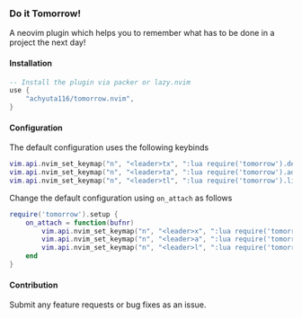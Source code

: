 ### Do it Tomorrow!
A neovim plugin which helps you to remember what has to be done in a project the next day!

#### Installation
```lua
-- Install the plugin via packer or lazy.nvim
use {
    "achyuta116/tomorrow.nvim",
}
```

#### Configuration
The default configuration uses the following keybinds
```lua
vim.api.nvim_set_keymap("n", "<leader>tx", ":lua require('tomorrow').delete_comment()<CR>", {})
vim.api.nvim_set_keymap("n", "<leader>ta", ":lua require('tomorrow').add_comment()<CR>", {})
vim.api.nvim_set_keymap("n", "<leader>tl", ":lua require('tomorrow').list_comments()<CR>", {})
```

Change the default configuration using `on_attach` as follows 

```lua
require('tomorrow').setup {
    on_attach = function(bufnr) 
        vim.api.nvim_set_keymap("n", "<leader>x", ":lua require('tomorrow').delete_comment()<CR>", {})
        vim.api.nvim_set_keymap("n", "<leader>a", ":lua require('tomorrow').add_comment()<CR>", {})
        vim.api.nvim_set_keymap("n", "<leader>l", ":lua require('tomorrow').list_comments()<CR>", {})
    end
}
```

#### Contribution
Submit any feature requests or bug fixes as an issue.
